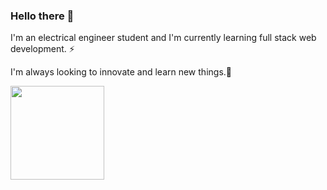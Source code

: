 ### Hello there :japanese_goblin:

I'm an electrical engineer student and I'm currently learning full stack web development. ⚡

I'm always looking to innovate and learn new things.🌱

<img src="https://media.giphy.com/media/fhAwk4DnqNgw8/giphy.gif" width="150" height="150" />

<!--
**LucasDM1/LucasDM1** is a ✨ _special_ ✨ repository because its `README.md` (this file) appears on your GitHub profile.

Here are some ideas to get you started:

- 🔭 I’m currently working on ...
- 🌱 I’m currently learning ...
- 👯 I’m looking to collaborate on ...
- 🤔 I’m looking for help with ...
- 💬 Ask me about ...
- 📫 How to reach me: ...
- 😄 Pronouns: ...
- ⚡ Fun fact: ...
-->
